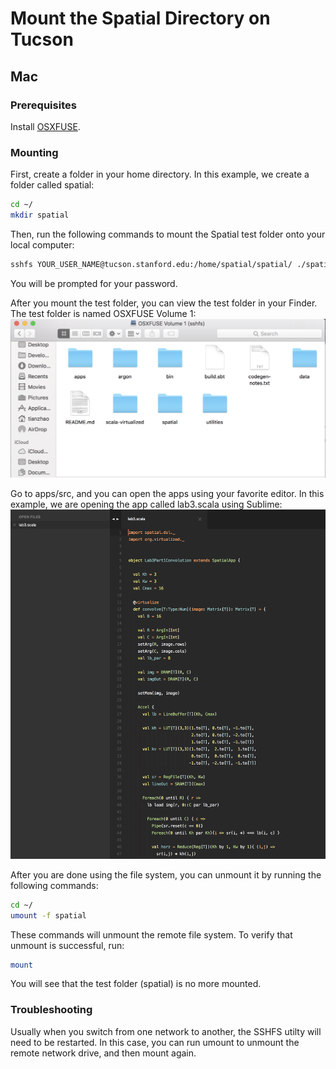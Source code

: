 # Mount the Spatial Directory on Tucson

## Mac
### Prerequisites
Install [OSXFUSE](https://osxfuse.github.io/). 

### Mounting
First, create a folder in your home directory. In this example, we create a folder called spatial: 
```bash
cd ~/
mkdir spatial
```

Then, run the following commands to mount the Spatial test folder onto your local computer:
```bash
sshfs YOUR_USER_NAME@tucson.stanford.edu:/home/spatial/spatial/ ./spatial -o allow_other
```

You will be prompted for your password.

After you mount the test folder, you can view the test folder in your Finder. The test folder is named OSXFUSE Volume 1:
![image](./img/finder.png)

Go to apps/src, and you can open the apps using your favorite editor. In this example, we are opening the app called lab3.scala using Sublime: 
![image](./img/sublime.png)

After you are done using the file system, you can unmount it by running the following commands:
```bash
cd ~/
umount -f spatial
```

These commands will unmount the remote file system. To verify that unmount is successful, run:
```bash
mount
```
You will see that the test folder (spatial) is no more mounted.

### Troubleshooting
Usually when you switch from one network to another, the SSHFS utilty will need to be restarted. In this case, you can run umount to unmount the remote network drive, and then mount again.
